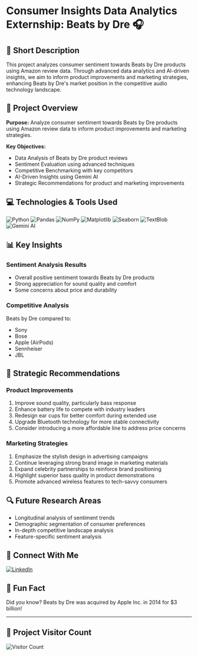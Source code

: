 # Consumer Insights Data Analytics Externship: Beats by Dre 🎧

## 📌 Short Description
This project analyzes consumer sentiment towards Beats by Dre products using Amazon review data. Through advanced data analytics and AI-driven insights, we aim to inform product improvements and marketing strategies, enhancing Beats by Dre's market position in the competitive audio technology landscape.

## 🚀 Project Overview
**Purpose:** Analyze consumer sentiment towards Beats by Dre products using Amazon review data to inform product improvements and marketing strategies.

**Key Objectives:**
- Data Analysis of Beats by Dre product reviews
- Sentiment Evaluation using advanced techniques
- Competitive Benchmarking with key competitors
- AI-Driven Insights using Gemini AI
- Strategic Recommendations for product and marketing improvements

## 💻 Technologies & Tools Used
![Python](https://img.shields.io/badge/-Python-3776AB?style=flat-square&logo=python&logoColor=white)
![Pandas](https://img.shields.io/badge/-Pandas-150458?style=flat-square&logo=pandas&logoColor=white)
![NumPy](https://img.shields.io/badge/-NumPy-013243?style=flat-square&logo=numpy&logoColor=white)
![Matplotlib](https://img.shields.io/badge/-Matplotlib-11557c?style=flat-square&logo=python&logoColor=white)
![Seaborn](https://img.shields.io/badge/-Seaborn-3776AB?style=flat-square&logo=python&logoColor=white)
![TextBlob](https://img.shields.io/badge/-TextBlob-3776AB?style=flat-square&logo=python&logoColor=white)
![Gemini AI](https://img.shields.io/badge/-Gemini%20AI-4285F4?style=flat-square&logo=google&logoColor=white)

## 📊 Key Insights
### Sentiment Analysis Results
- Overall positive sentiment towards Beats by Dre products
- Strong appreciation for sound quality and comfort
- Some concerns about price and durability

### Competitive Analysis
Beats by Dre compared to:
- Sony
- Bose
- Apple (AirPods)
- Sennheiser
- JBL

## 🎯 Strategic Recommendations
### Product Improvements
1. Improve sound quality, particularly bass response
2. Enhance battery life to compete with industry leaders
3. Redesign ear cups for better comfort during extended use
4. Upgrade Bluetooth technology for more stable connectivity
5. Consider introducing a more affordable line to address price concerns

### Marketing Strategies
1. Emphasize the stylish design in advertising campaigns
2. Continue leveraging strong brand image in marketing materials
3. Expand celebrity partnerships to reinforce brand positioning
4. Highlight superior bass quality in product demonstrations
5. Promote advanced wireless features to tech-savvy consumers

## 🔍 Future Research Areas
- Longitudinal analysis of sentiment trends
- Demographic segmentation of consumer preferences
- In-depth competitive landscape analysis
- Feature-specific sentiment analysis

## 🤝 Connect With Me
[![LinkedIn](https://img.shields.io/badge/LinkedIn-Podakanti%20Satyajith%20Chary-0077B5?style=for-the-badge&logo=linkedin&logoColor=white)](https://www.linkedin.com/in/podakanti-satyajith-chary/)

## 🎉 Fun Fact
Did you know? Beats by Dre was acquired by Apple Inc. in 2014 for $3 billion!

---

## 👀 Project Visitor Count
![Visitor Count](https://profile-counter.glitch.me/beats-by-dre-analysis/count.svg)
